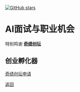 [![GitHub stars](https://img.shields.io/github.com/Joining-AI/LLM_Interview_Prepare?style=social)](https://github.com/Joining-AI/LLM_Interview_Prepare)

# AI面试与职业机会
特别鸣谢 **[奇绩创坛](https://apply.miracleplus.com/?s=PRteam)**

## 创业孵化器

[奇绩创坛申请](https://apply.miracleplus.com/?s=PRteam)

[返回](index.md)
